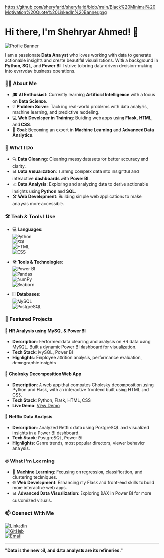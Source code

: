 https://github.com/sheryfarid/sheryfarid/blob/main/Black%20Minimal%20Motivation%20Quote%20LinkedIn%20Banner.png
# Hi there, I'm Shehryar Ahmed! 👋

![Profile Banner](https://your-image-link.com) <!-- Add a cool banner or remove this line -->

I am a passionate **Data Analyst** who loves working with data to generate actionable insights and create beautiful visualizations. With a background in **Python**, **SQL**, and **Power BI**, I strive to bring data-driven decision-making into everyday business operations.

### 👨‍💻 About Me
- 🎓 **AI Enthusiast**: Currently learning **Artificial Intelligence** with a focus on **Data Science**.
- 💡 **Problem Solver**: Tackling real-world problems with data analysis, machine learning, and predictive modeling.
- 💻 **Web Developer in Training**: Building web apps using **Flask**, **HTML**, and **CSS**.
- 🎯 **Goal**: Becoming an expert in **Machine Learning** and **Advanced Data Analytics**.

### 🚀 What I Do
- 🔍 **Data Cleaning**: Cleaning messy datasets for better accuracy and clarity.
- 📊 **Data Visualization**: Turning complex data into insightful and interactive **dashboards** with **Power BI**.
- 📈 **Data Analysis**: Exploring and analyzing data to derive actionable insights using **Python** and **SQL**.
- 🛠️ **Web Development**: Building simple web applications to make analysis more accessible.

### 🛠️ Tech & Tools I Use

- 💻 **Languages**:  
  ![Python](https://img.shields.io/badge/-Python-3776AB?style=flat&logo=python&logoColor=white)  
  ![SQL](https://img.shields.io/badge/-SQL-4479A1?style=flat&logo=postgresql&logoColor=white)  
  ![HTML](https://img.shields.io/badge/-HTML5-E34F26?style=flat&logo=html5&logoColor=white)  
  ![CSS](https://img.shields.io/badge/-CSS3-1572B6?style=flat&logo=css3&logoColor=white)

- 🛠️ **Tools & Technologies**:  
  ![Power BI](https://img.shields.io/badge/-Power%20BI-F2C811?style=flat&logo=powerbi&logoColor=black)  
  ![Pandas](https://img.shields.io/badge/-Pandas-150458?style=flat&logo=pandas&logoColor=white)  
  ![NumPy](https://img.shields.io/badge/-NumPy-013243?style=flat&logo=numpy&logoColor=white)  
  ![Seaborn](https://img.shields.io/badge/-Seaborn-2C7589?style=flat&logo=seaborn&logoColor=white)

- 🗄️ **Databases**:  
  ![MySQL](https://img.shields.io/badge/-MySQL-4479A1?style=flat&logo=mysql&logoColor=white)  
  ![PostgreSQL](https://img.shields.io/badge/-PostgreSQL-336791?style=flat&logo=postgresql&logoColor=white)

### 💼 Featured Projects

#### **🔹 HR Analysis using MySQL & Power BI**
- **Description**: Performed data cleaning and analysis on HR data using MySQL. Built a dynamic Power BI dashboard for visualization.
- **Tech Stack**: MySQL, Power BI
- **Highlights**: Employee attrition analysis, performance evaluation, demographic insights.

#### **🔹 Cholesky Decomposition Web App**
- **Description**: A web app that computes Cholesky decomposition using Python and Flask, with an interactive frontend built using HTML and CSS.
- **Tech Stack**: Python, Flask, HTML, CSS
- **Live Demo**: [View Demo](https://your-demo-link.com)

#### **🔹 Netflix Data Analysis**
- **Description**: Analyzed Netflix data using PostgreSQL and visualized insights in a Power BI dashboard.
- **Tech Stack**: PostgreSQL, Power BI
- **Highlights**: Genre trends, most popular directors, viewer behavior analysis.

### 🔥 What I'm Learning
- 🌱 **Machine Learning**: Focusing on regression, classification, and clustering techniques.
- 🌐 **Web Development**: Enhancing my Flask and front-end skills to build more interactive web apps.
- 📊 **Advanced Data Visualization**: Exploring DAX in Power BI for more customized visuals.

### 📫 Connect With Me

[![LinkedIn](https://img.shields.io/badge/-LinkedIn-0077B5?style=flat&logo=linkedin&logoColor=white)](https://www.linkedin.com/in/your-profile)  
[![GitHub](https://img.shields.io/badge/-GitHub-181717?style=flat&logo=github&logoColor=white)](https://github.com/Shehryar-Ahmed)  
[![Email](https://img.shields.io/badge/-Email-D14836?style=flat&logo=gmail&logoColor=white)](mailto:sheryfarid795@gmail.com)

---

**"Data is the new oil, and data analysts are its refineries."**

